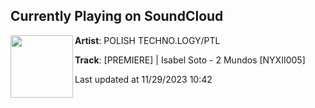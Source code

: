 ## Currently Playing on SoundCloud

[<img align="left" width="100" src="https://i1.sndcdn.com/artworks-RxsxMxRVh9KcjbEe-8T94nQ-t500x500.jpg">](https://soundcloud.com/polishtechnology/premiere-isabel-soto-2-mundos-nyxii005)

**Artist**: POLISH TECHNO.LOGY/PTL 

**Track**: [PREMIERE] | Isabel Soto - 2 Mundos [NYXII005]

Last updated at 11/29/2023 10:42
